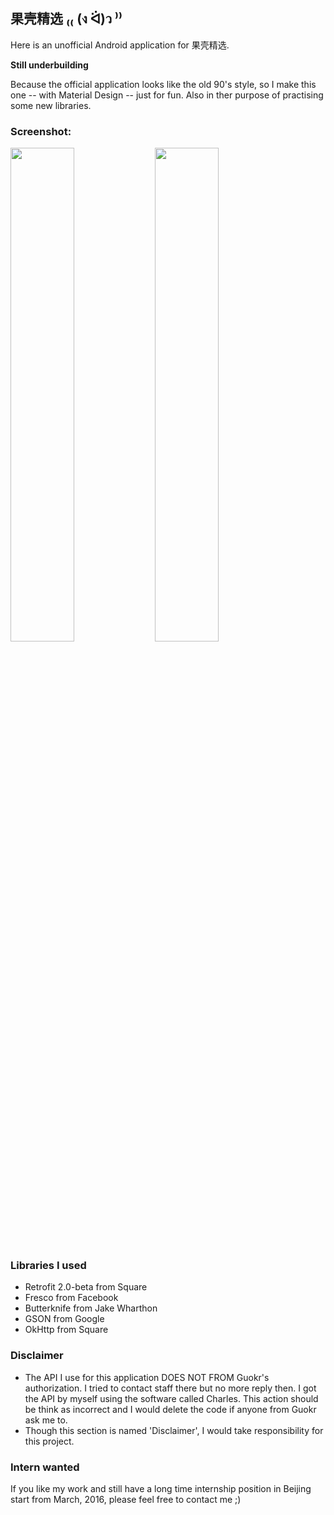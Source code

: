 ## 果壳精选 ₍₍ (ง ᐛ)ว ⁾⁾

Here is an unofficial Android application for 果壳精选.

**Still underbuilding**

Because the official application looks like the old 90's style, so I make this one -- with Material Design -- just for fun. Also in ther purpose of practising some new libraries.


### Screenshot:

<img src="http://7vijxa.com1.z0.glb.clouddn.com/IMG_2015-12-10%2015%3A22%3A19.jpg" width="45%" />
<img src="http://7vijxa.com1.z0.glb.clouddn.com/IMG_2016-01-05%2022%3A47%3A58.jpg" width="45%" />

### Libraries I used
- Retrofit 2.0-beta from Square
- Fresco from Facebook
- Butterknife from Jake Wharthon
- GSON from Google
- OkHttp from Square


### Disclaimer
- The API I use for this application DOES NOT FROM Guokr's authorization. I tried to contact staff there but no more reply then. I got the API by myself using the software called Charles. This action should be think as incorrect and I would delete the code if anyone from Guokr ask me to.
- Though this section is named 'Disclaimer', I would take responsibility for this project.
 

### Intern wanted
If you like my work and still have a long time internship position in Beijing start from March, 2016, please feel free to contact me ;)
